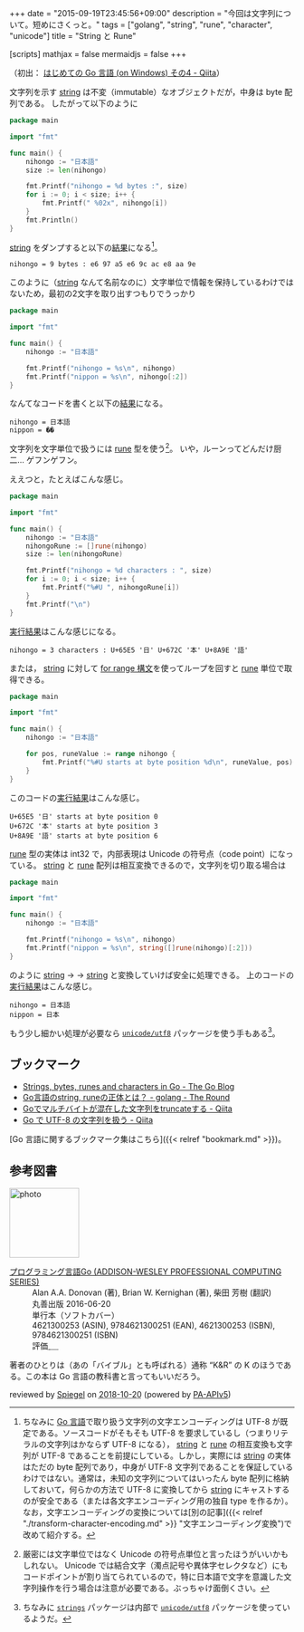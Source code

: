 +++
date = "2015-09-19T23:45:56+09:00"
description = "今回は文字列について。短めにさくっと。"
tags = ["golang", "string", "rune", "character", "unicode"]
title = "String と Rune"

[scripts]
  mathjax = false
  mermaidjs = false
+++

（初出： [はじめての Go 言語 (on Windows) その4 - Qiita](http://qiita.com/spiegel-im-spiegel/items/556166b6631c0369754f)）

文字列を示す [string] は不変（immutable）なオブジェクトだが，中身は byte 配列である。
したがって以下のように

```go
package main

import "fmt"

func main() {
    nihongo := "日本語"
    size := len(nihongo)

    fmt.Printf("nihongo = %d bytes :", size)
    for i := 0; i < size; i++ {
        fmt.Printf(" %02x", nihongo[i])
    }
    fmt.Println()
}
```

[string] をダンプすると以下の[結果](https://play.golang.org/p/acsS35_ZtHl)になる[^1]。

```text
nihongo = 9 bytes : e6 97 a5 e6 9c ac e8 aa 9e
```

[^1]: ちなみに [Go 言語]で取り扱う文字列の文字エンコーディングは UTF-8 が既定である。ソースコードがそもそも UTF-8 を要求しているし（つまりリテラルの文字列はかならず UTF-8 になる）， [string] と [rune] の相互変換も文字列が UTF-8 であることを前提にしている。しかし，実際には [string] の実体はただの byte 配列であり，中身が UTF-8 文字列であることを保証しているわけではない。通常は，未知の文字列についてはいったん byte 配列に格納しておいて，何らかの方法で UTF-8 に変換してから [string] にキャストするのが安全である（または各文字エンコーディング用の独自 type を作るか）。なお，文字エンコーディングの変換については[別の記事]({{< relref "./transform-character-encoding.md" >}} "文字エンコーディング変換")で改めて紹介する。

このように（[string] なんて名前なのに）文字単位で情報を保持しているわけではないため，最初の2文字を取り出すつもりでうっかり

```go
package main

import "fmt"

func main() {
    nihongo := "日本語"

    fmt.Printf("nihongo = %s\n", nihongo)
    fmt.Printf("nippon = %s\n", nihongo[:2])
}
```

なんてなコードを書くと以下の[結果](https://play.golang.org/p/s6FEJg9bCh_D)になる。

```text
nihongo = 日本語
nippon = ��
```

文字列を文字単位で扱うには [rune] 型を使う[^rune1]。
いや，ルーンってどんだけ厨二... ゲフンゲフン。

[^rune1]: 厳密には文字単位ではなく Unicode の符号点単位と言ったほうがいいかもしれない。 Unicode では結合文字（濁点記号や異体字セレクタなど）にもコードポイントが割り当てられているので，特に日本語で文字を意識した文字列操作を行う場合は注意が必要である。ぶっちゃけ面倒くさい。

ええつと，たとえばこんな感じ。

```go
package main

import "fmt"

func main() {
    nihongo := "日本語"
    nihongoRune := []rune(nihongo)
    size := len(nihongoRune)

    fmt.Printf("nihongo = %d characters : ", size)
    for i := 0; i < size; i++ {
        fmt.Printf("%#U ", nihongoRune[i])
    }
    fmt.Printf("\n")
}
```

[実行結果](https://play.golang.org/p/gJqGozG4rOs)はこんな感じになる。

```text
nihongo = 3 characters : U+65E5 '日' U+672C '本' U+8A9E '語' 
```

または， [string] に対して [for range 構文](http://golang.org/ref/spec#For_statements)を使ってループを回すと [rune] 単位で取得できる。

```go
package main

import "fmt"

func main() {
    nihongo := "日本語"

    for pos, runeValue := range nihongo {
        fmt.Printf("%#U starts at byte position %d\n", runeValue, pos)
    }
}
```

このコードの[実行結果](https://play.golang.org/p/tEtE-FEmoRx)はこんな感じ。

```text
U+65E5 '日' starts at byte position 0
U+672C '本' starts at byte position 3
U+8A9E '語' starts at byte position 6
```

[rune] 型の実体は int32 で，内部表現は Unicode の符号点（code point）になっている。
[string] と [rune] 配列は相互変換できるので，文字列を切り取る場合は

```go
package main

import "fmt"

func main() {
    nihongo := "日本語"

    fmt.Printf("nihongo = %s\n", nihongo)
    fmt.Printf("nippon = %s\n", string([]rune(nihongo)[:2]))
}
```

のように [string] → [][rune] → [string] と変換していけば安全に処理できる。
上のコードの[実行結果](https://play.golang.org/p/EQEUIgkriHr)はこんな感じ。

```text
nihongo = 日本語
nippon = 日本
```

もう少し細かい処理が必要なら [`unicode/utf8`](http://golang.org/pkg/unicode/utf8/) パッケージを使う手もある[^2]。

[^2]: ちなみに [`strings`](http://golang.org/pkg/strings/) パッケージは内部で [`unicode/utf8`](http://golang.org/pkg/unicode/utf8/) パッケージを使っているようだ。

## ブックマーク

- [Strings, bytes, runes and characters in Go - The Go Blog](http://blog.golang.org/strings)
- [Go言語のstring, runeの正体とは？ - golang - The Round](http://knightso.hateblo.jp/entry/2014/06/24/090719)
- [Goでマルチバイトが混在した文字列をtruncateする - Qiita](http://qiita.com/hokaccha/items/3d3f45b5927b4584dbac)
- [Go で UTF-8 の文字列を扱う - Qiita](http://qiita.com/masakielastic/items/01a4fb691c572dd71a19)

[Go 言語に関するブックマーク集はこちら]({{< relref "bookmark.md" >}})。

[Go 言語]: https://golang.org/ "The Go Programming Language"
[string]: http://golang.org/ref/spec#String_types
[rune]: http://blog.golang.org/strings "Strings, bytes, runes and characters in Go - The Go Blog"

## 参考図書

<div class="hreview">
  <div class="photo"><a class="item url" href="https://www.amazon.co.jp/dp/4621300253?tag=baldandersinf-22&linkCode=ogi&th=1&psc=1"><img src="https://m.media-amazon.com/images/I/41meaSLNFfL._SL160_.jpg" width="123" alt="photo"></a></div>
  <dl class="fn">
    <dt><a href="https://www.amazon.co.jp/dp/4621300253?tag=baldandersinf-22&linkCode=ogi&th=1&psc=1">プログラミング言語Go (ADDISON-WESLEY PROFESSIONAL COMPUTING SERIES)</a></dt>
    <dd>Alan A.A. Donovan (著), Brian W. Kernighan (著), 柴田 芳樹 (翻訳)</dd>
    <dd>丸善出版 2016-06-20</dd>
    <dd>単行本（ソフトカバー）</dd>
    <dd>4621300253 (ASIN), 9784621300251 (EAN), 4621300253 (ISBN), 9784621300251 (ISBN)</dd>
    <dd>評価<abbr class="rating fa-sm" title="5">&nbsp;<i class="fas fa-star"></i>&nbsp;<i class="fas fa-star"></i>&nbsp;<i class="fas fa-star"></i>&nbsp;<i class="fas fa-star"></i>&nbsp;<i class="fas fa-star"></i></abbr></dd>
  </dl>
  <p class="description">著者のひとりは（あの「バイブル」とも呼ばれる）通称 “K&amp;R” の K のほうである。この本は Go 言語の教科書と言ってもいいだろう。</p>
  <p class="powered-by">reviewed by <a href='#maker' class='reviewer'>Spiegel</a> on <abbr class="dtreviewed" title="2018-10-20">2018-10-20</abbr> (powered by <a href="https://affiliate.amazon.co.jp/assoc_credentials/home">PA-APIv5</a>)</p>
</div>
